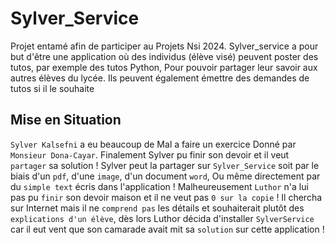 # Sylver_Service

Projet entamé afin de participer au Projets Nsi 2024. Sylver_service a pour but d'être une application où des individus (élève visé) peuvent poster des tutos, par exemple des tutos Python, Pour pouvoir partager leur savoir aux autres élèves du lycée. Ils peuvent également émettre des demandes de tutos si il le souhaite

## Mise en Situation

`Sylver Kalsefni` a eu beaucoup de Mal a faire un exercice Donné par `Monsieur Dona-Cayar`. Finalement Sylver pu finir son devoir et il veut `partager` sa solution ! Sylver peut la partager sur `Sylver_Service` soit par le biais d'un `pdf`, d'une `image`, d'un document `word`, Ou même directement par du `simple text` écris dans l'application !
Malheureusement `Luthor` n'a lui pas pu `finir` son devoir maison et il ne veut pas `0 sur la copie` ! Il chercha sur Internet mais il ne `comprend pas` les détails et souhaiterait plutôt des `explications d'un élève`, dès lors Luthor décida d'installer `SylverService` car il eut vent que son camarade avait mit sa `solution` sur cette application ! 
